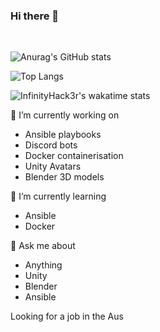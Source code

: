 ### Hi there 👋
<a href="https://github.com/InfinityHack3r/InfinityHack3r"><img alt="" src="https://komarev.com/ghpvc/?username=InfinityHack3r&style=flat-square&color=7a0de0"></a>
<a href="https://www.youtube.com/InfinityHacker"><img alt="" src="https://img.shields.io/youtube/channel/subscribers/UCk8dxhgqeuOm6pUf3ZYGP7w"></a>
<a href="https://github.com/InfinityHack3r/InfinityHack3r"><img alt="" src="https://img.shields.io/badge/OS-Win10/11|RedHat 8/9|Ubuntu 22.04 -7a0de0"></a>
<a href="https://github.com/InfinityHack3r/InfinityHack3r"><img alt="" src="https://img.shields.io/badge/Code-Bash/CSharp/Bash-7a0de0"></a>

![Anurag's GitHub stats](https://github-readme-stats.vercel.app/api?username=InfinityHack3r&count_private=true&show_icons=true&bg_color=121212&title_color=7f00ff&text_color=cccccc&icon_color=ac07bf&border_color=7f00ff)

![Top Langs](https://github-readme-stats.vercel.app//api/top-langs/?username=InfinityHack3r&count_private=false&show_icons=true&bg_color=121212&title_color=7f00ff&text_color=cccccc&icon_color=ac07bf&border_color=7f00ff)

![InfinityHack3r's wakatime stats](https://github-readme-stats.vercel.app/api/wakatime?username=InfinityHack3r)


🔭 I’m currently working on 
- Ansible playbooks
- Discord bots
- Docker containerisation
- Unity Avatars
- Blender 3D models

🌱 I’m currently learning
- Ansible
- Docker

💬 Ask me about 
- Anything
- Unity
- Blender
- Ansible

Looking for a job in the Aus